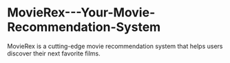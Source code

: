 # MovieRex---Your-Movie-Recommendation-System
MovieRex is a cutting-edge movie recommendation system that helps users discover their next favorite films.
